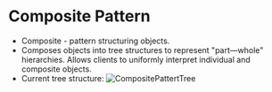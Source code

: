 # Composite Pattern

- Composite - pattern structuring objects.
- Composes objects into tree structures to represent "part—whole" hierarchies. Allows clients to uniformly interpret individual and composite objects.
- Current tree structure:
![CompositePattertTree](https://user-images.githubusercontent.com/107110699/229275525-f1b5ffee-dfa1-4e68-8c22-f5882ce060e8.png)
